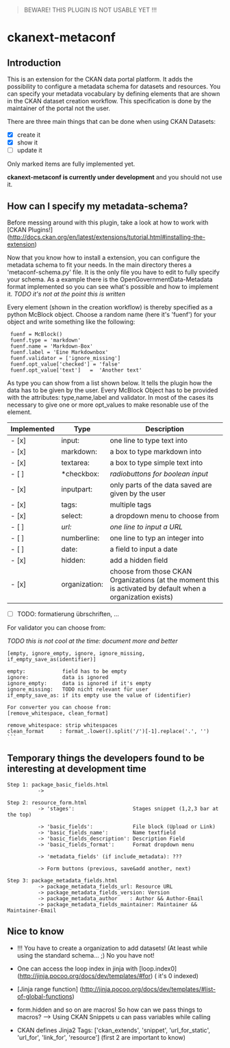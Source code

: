 > BEWARE! THIS PLUGIN IS NOT USABLE YET !!!


# ckanext-metaconf
## Introduction

This is an extension for the CKAN data portal platform. It adds the possibility
to configure a metadata schema for datasets and resources. You can specify your
metadata vocabulary by defining elements that are shown in the CKAN dataset
creation workflow. This specification is done by the maintainer of the portal
not the user.

There are three main things that can be done when using CKAN Datasets:

- [x] create it
- [x] show it
- [ ] update it

Only marked items are fully implemented yet. 

**ckanext-metaconf is currently under development** and you should not use it.

## How can I specify my metadata-schema?

Before messing around with this plugin, take a look at how to work with 
[CKAN Plugins!] (http://docs.ckan.org/en/latest/extensions/tutorial.html#installing-the-extension)

Now that you know how to install a extension, you can configure the metadata
schema to fit your needs. In the main directory theres a 'metaconf-schema.py'
file. It is the only file you have to edit to fully specify your schema. As a
example there is the OpenGovernmentData-Metadata format implemented so you can
see what's possible and how to implement it. *TODO it's not at the point this is
written*

Every element (shown in the creation workflow) is thereby specified as a python
McBlock object. Choose a random name (here it's 'fuenf') for your object and
write something like the following:

     fuenf = McBlock()
     fuenf.type = 'markdown'
     fuenf.name = 'Markdown-Box'
     fuenf.label = 'Eine Markdownbox'
     fuenf.validator = ['ignore_missing']
     fuenf.opt_value['checked'] = 'false'
     fuenf.opt_value['text']   =  'Another text'

As type you can show from a list shown below. It tells the plugin how the data
has to be given by the user. Every McBlock Object has to be provided with the
attributes: type,name,label and validator. In most of the cases its necessary to
give one or more opt_values to make resonable use of the element.

Implemented | Type | Description
------|-------------|-----------------------------------------
- [x] | input:      |  one line to type text into
- [x] | markdown:   |  a box to type markdown into
- [x] | textarea:   |  a box to type simple text into
- [ ] | *checkbox:  |   *radiobuttons for boolean input*
- [x] | inputpart:  |  only parts of the data saved are given by the user
- [x] | tags:       |  multiple tags
- [x] | select:     |  a dropdown menu to choose from
- [ ] | *url:*      |    *one line to input a URL*
- [ ] | numberline: |  one line to typ an integer into
- [ ] | date:       |  a field to input a date
- [x] | hidden:     |  add a hidden field
- [x] | organization: | choose from those CKAN Organizations (at the moment this is activated by default when a organization exists)


- [ ] TODO: formatierung übrschriften, ...

For validator you can choose from:

*TODO this is not cool at the time: document more and better*

    [empty, ignore_empty, ignore, ignore_missing, if_empty_save_as(identifier)]
    
    empty:            field has to be empty
    ignore:           data is ignored
    ignore_empty:     data is ignored if it's empty
    ignore_missing:   TODO nicht relevant für user
    if_empty_save_as: if its empty use the value of (identifier)
    
    For converter you can choose from:
    [remove_whitespace, clean_format]
    
    remove_whitespace: strip whitespaces
    clean_format     : format_.lower().split('/')[-1].replace('.', '')
    ```

## Temporary things the developers found to be interesting at development time

    Step 1: package_basic_fields.html
              -> 

    Step 2: resource_form.html
              -> 'stages':                   Stages snippet (1,2,3 bar at the top)

              -> 'basic_fields':             File block (Upload or Link)
              -> 'basic_fields_name':        Name textfield
              -> 'basic_fields_description': Description Field
              -> 'basic_fields_format':      Format dropdown menu

              -> 'metadata_fields' (if include_metadata): ???

              -> Form buttons (previous, save&add another, next)

    Step 3: package_metadata_fields.html
              -> package_metadata_fields_url: Resource URL
              -> package_metadata_fields_version: Version
              -> package_metadata_author    : Author && Author-Email
              -> package_metadata_fields_maintainer: Maintainer && Maintainer-Email


## Nice to know

- !!! You have to create a organization to add datasets! (At least while using
  the standard schema... ;) No you have not!

- One can access the loop index in jinja with [loop.index0]
  (http://jinja.pocoo.org/docs/dev/templates/#for) ( it's 0 indexed)

- [Jinja range function] (http://jinja.pocoo.org/docs/dev/templates/#list-of-global-functions)

- form.hidden and so on are macros! So how can we pass things to macros? --> Using CKAN Snippets u can pass variables while calling

- CKAN defines Jinja2 Tags: ['ckan_extends', 'snippet', 'url_for_static', 'url_for', 'link_for', 'resource'] (first 2 are important to know)
